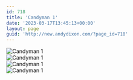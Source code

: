 ```yaml
---
id: 718
title: 'Candyman 1'
date: '2023-03-17T13:45:13+00:00'
layout: page
guid: 'http://new.andydixon.com/?page_id=718'
---
```


![Candyman 1](https://i0.wp.com/assets.g8x2.ldn.idrivee2-23.com/posters/Candyman%201%2001.jpg?w=1200&ssl=1 "Candyman 1")  
![Candyman 1](https://i0.wp.com/assets.g8x2.ldn.idrivee2-23.com/posters/Candyman%201%2002.jpg?w=1200&ssl=1 "Candyman 1")  
![Candyman 1](https://i0.wp.com/assets.g8x2.ldn.idrivee2-23.com/posters/Candyman%201%2003.jpg?w=1200&ssl=1 "Candyman 1")  
![Candyman 1](https://i0.wp.com/assets.g8x2.ldn.idrivee2-23.com/posters/Candyman%201%2004.jpg?w=1200&ssl=1 "Candyman 1")